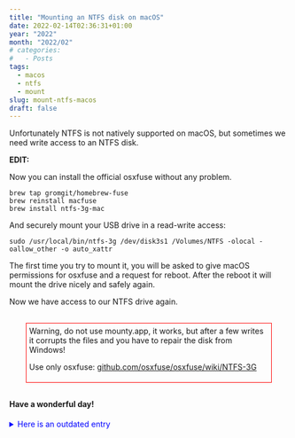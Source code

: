 ```yaml
---
title: "Mounting an NTFS disk on macOS"
date: 2022-02-14T02:36:31+01:00
year: "2022"
month: "2022/02"
# categories:
#   - Posts
tags:
  - macos
  - ntfs
  - mount
slug: mount-ntfs-macos
draft: false
---
```


Unfortunately NTFS is not natively supported on macOS, but sometimes we need write access to an NTFS disk.

<strong>EDIT:</strong>

Now you can install the official osxfuse without any problem.

```
brew tap gromgit/homebrew-fuse
brew reinstall macfuse
brew install ntfs-3g-mac
```

And securely mount your USB drive in a read-write access:

```
sudo /usr/local/bin/ntfs-3g /dev/disk3s1 /Volumes/NTFS -olocal -oallow_other -o auto_xattr
```

The first time you try to mount it, you will be asked to give macOS permissions for osxfuse and a request for reboot.
After the reboot it will mount the drive nicely and safely again.

Now we have access to our NTFS drive again.

<div style="border: 1px solid #ff0000; padding: 5px;margin: 30px;">
Warning, do not use mounty.app, it works, but after a few writes it corrupts the files and you have to repair the disk from Windows!

Use only osxfuse: [github.com/osxfuse/osxfuse/wiki/NTFS-3G](https://github.com/osxfuse/osxfuse/wiki/NTFS-3G)

</div>

<h4>Have a wonderful day!</h4>

<details>
<summary style="cursor: pointer; color: blue">Here is an outdated entry</summary>
<s style="opacity: 0.3">

To do so, there are two possibilities

Install the `ntfs-3g` package from _darelover_, as the original package is not updated to macOS Big Sur.

```
brew cask install osxfuse
brew install darelover/ntfs-3g/ntfs-3g
```

After installation, simply reboot your Mac, then you can easily mount your own drive in read/write mode.

```
sudo /usr/local/bin/ntfs-3g /dev/disk3s1 /Volumes/NTFS -olocal -oallow_other -o auto_xattr
```

## Second method

The first method works as long as you have not installed macfuse from keybase on your Mac, but if you have already, then no problem, you can now download the [mounty.app](https://mounty.app/) where you can mount the disk with one click, or mount with cli

```
sudo mount -t ntfs -o rw,auto,nobrowse /dev/disk3s1 ~/NTFS
sudo umount ~/NTFS
```

</s>
</details>
